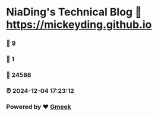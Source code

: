 # NiaDing's Technical Blog  :link: https://mickeyding.github.io 
### :page_facing_up: [9](https://mickeyding.github.io/tag.html) 
### :speech_balloon: 1 
### :hibiscus: 24588 
### :alarm_clock: 2024-12-04 17:23:12 
### Powered by :heart: [Gmeek](https://github.com/Meekdai/Gmeek)
